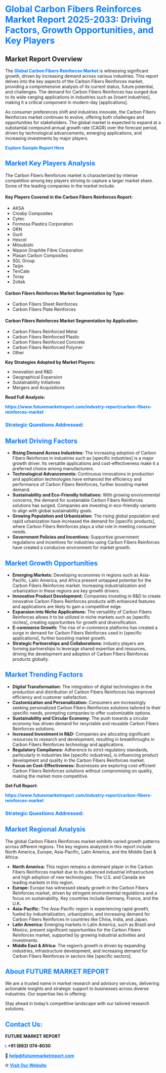 <h1 style="color: #007BFF;">Global Carbon Fibers Reinforces Market Report 2025-2033: Driving Factors, Growth Opportunities, and Key Players</h1>

<section id="overview">
<h2>Market Report Overview</h2>
<p>The <a href="https://www.futuremarketreport.com/industry-report/carbon-fibers-reinforces-market" style="color: #007BFF; text-decoration: none;"><strong>Global Carbon Fibers Reinforces Market</strong></a> is witnessing significant growth, driven by increasing demand across various industries. This report delves into the key aspects of the Carbon Fibers Reinforces market, providing a comprehensive analysis of its current status, future potential, and challenges. The demand for Carbon Fibers Reinforces has surged due to its wide-ranging applications in industries such as [insert industries], making it a critical component in modern-day [applications].</p>
<p>As consumer preferences shift and industries innovate, the Carbon Fibers Reinforces market continues to evolve, offering both challenges and opportunities for stakeholders. The global market is expected to expand at a substantial compound annual growth rate (CAGR) over the forecast period, driven by technological advancements, emerging applications, and increasing investments by major players.</p>
</section>

<section id="overview">
<p><a href="https://www.futuremarketreport.com/request-sample/reportId=93260" style="color: #007BFF; text-decoration: none;"><strong>Explore Sample Report Here</strong></a></p>
</section>

<section id="key-players">
<h2 style="color: #007BFF;">Market Key Players Analysis</h2>
<p>The Carbon Fibers Reinforces market is characterized by intense competition among key players striving to capture a larger market share. Some of the leading companies in the market include:</p>
<h4>Key Players Covered in the Carbon Fibers Reinforces Report:</h4>
<ul><li>AKSA</li><li>Crosby Composites</li><li>Cytec</li><li>Formosa Plastics Corporation</li><li>GKN</li><li>Gurit</li><li>Hexcel</li><li>Mitsubishi</li><li>Nippon Graphite Fibre Corporation</li><li>Plasan Carbon Composites</li><li>SGL Group</li><li>Teijin</li><li>TenCate</li><li>Toray</li><li>Zoltek</li></ul>
<h4>Carbon Fibers Reinforces Market Segmentation by Type:</h4>
<ul><li>Carbon Fibers Sheet Reinforces</li><li>Carbon Fibers Plate Reinforces</li></ul>

<h4>Carbon Fibers Reinforces Market Segmentation by Application:</h4>
<ul><li>Carbon Fibers Reinforced Metal</li><li>Carbon Fibers Reinforced Plastic</li><li>Carbon Fibers Reinforced Concrete</li><li>Carbon Fibers Reinforced Polymer</li><li>Other</li></ul>
<p><strong>Key Strategies Adopted by Market Players:</strong></p>
<ul>
<li>Innovation and R&D</li>
<li>Geographical Expansion</li>
<li>Sustainability Initiatives</li>
<li>Mergers and Acquisitions</li>
</ul>
</section>

<section>
<p><strong>Read Full Analysis: </strong></p><a href="https://www.futuremarketreport.com/industry-report/carbon-fibers-reinforces-market" style="color: #007BFF; text-decoration: none;"><strong>https://www.futuremarketreport.com/industry-report/carbon-fibers-reinforces-market</strong></a>
<h3 style="color: #007BFF;">Strategic Questions Addressed:</h3>
</section>

<section id="driving-factors">
<h2 style="color: #007BFF;">Market Driving Factors</h2>
<ul>
<li><strong>Rising Demand Across Industries:</strong> The increasing adoption of Carbon Fibers Reinforces in industries such as [specific industries] is a major growth driver. Its versatile applications and cost-effectiveness make it a preferred choice among manufacturers.</li>
<li><strong>Technological Advancements:</strong> Continuous innovations in production and application technologies have enhanced the efficiency and performance of Carbon Fibers Reinforces, further boosting market demand.</li>
<li><strong>Sustainability and Eco-Friendly Initiatives:</strong> With growing environmental concerns, the demand for sustainable Carbon Fibers Reinforces solutions has surged. Companies are investing in eco-friendly variants to align with global sustainability goals.</li>
<li><strong>Growing Population and Urbanization:</strong> The rising global population and rapid urbanization have increased the demand for [specific products], where Carbon Fibers Reinforces plays a vital role in meeting consumer needs.</li>
<li><strong>Government Policies and Incentives:</strong> Supportive government regulations and incentives for industries using Carbon Fibers Reinforces have created a conducive environment for market growth.</li>
</ul>
</section>

<section id="growth-opportunities">
<h2 style="color: #007BFF;">Market Growth Opportunities</h2>
<ul>
<li><strong>Emerging Markets:</strong> Developing economies in regions such as Asia-Pacific, Latin America, and Africa present untapped potential for the Carbon Fibers Reinforces market. Increasing industrialization and urbanization in these regions are key growth drivers.</li>
<li><strong>Innovative Product Development:</strong> Companies investing in R&D to create innovative Carbon Fibers Reinforces products with enhanced features and applications are likely to gain a competitive edge.</li>
<li><strong>Expansion into Niche Applications:</strong> The versatility of Carbon Fibers Reinforces allows it to be utilized in niche markets such as [specific niches], creating opportunities for growth and diversification.</li>
<li><strong>E-commerce Growth:</strong> The rise of e-commerce platforms has created a surge in demand for Carbon Fibers Reinforces used in [specific applications], further boosting market growth.</li>
<li><strong>Strategic Partnerships and Collaborations:</strong> Industry players are forming partnerships to leverage shared expertise and resources, driving the development and adoption of Carbon Fibers Reinforces products globally.</li>
</ul>
</section>

<section id="trending-factors">
<h2 style="color: #007BFF;">Market Trending Factors</h2>
<ul>
<li><strong>Digital Transformation:</strong> The integration of digital technologies in the production and distribution of Carbon Fibers Reinforces has improved efficiency and customer satisfaction.</li>
<li><strong>Customization and Personalization:</strong> Consumers are increasingly seeking personalized Carbon Fibers Reinforces solutions tailored to their specific needs, prompting companies to offer customizable options.</li>
<li><strong>Sustainability and Circular Economy:</strong> The push towards a circular economy has driven demand for recyclable and reusable Carbon Fibers Reinforces solutions.</li>
<li><strong>Increased Investment in R&D:</strong> Companies are allocating significant resources to research and development, resulting in breakthroughs in Carbon Fibers Reinforces technology and applications.</li>
<li><strong>Regulatory Compliance:</strong> Adherence to strict regulatory standards, particularly in industries like [specific industries], is influencing product development and quality in the Carbon Fibers Reinforces market.</li>
<li><strong>Focus on Cost-Effectiveness:</strong> Businesses are exploring cost-efficient Carbon Fibers Reinforces solutions without compromising on quality, making the market more competitive.</li>
</ul>
</section>

<section>
<p><strong>Get Full Report: </strong></p><a href="https://www.futuremarketreport.com/industry-report/carbon-fibers-reinforces-market" style="color: #007BFF; text-decoration: none;"><strong>https://www.futuremarketreport.com/industry-report/carbon-fibers-reinforces-market</strong></a>
<h3 style="color: #007BFF;">Strategic Questions Addressed:</h3>
</section>


<section id="regional-analysis">
<h2 style="color: #007BFF;">Market Regional Analysis</h2>
<p>The global Carbon Fibers Reinforces market exhibits varied growth patterns across different regions. The key regions analyzed in this report include North America, Europe, Asia-Pacific, Latin America, and the Middle East & Africa:</p>
<ul>
<li><strong>North America:</strong> This region remains a dominant player in the Carbon Fibers Reinforces market due to its advanced industrial infrastructure and high adoption of new technologies. The U.S. and Canada are leading markets in this region.</li>
<li><strong>Europe:</strong> Europe has witnessed steady growth in the Carbon Fibers Reinforces market, driven by stringent environmental regulations and a focus on sustainability. Key countries include Germany, France, and the U.K.</li>
<li><strong>Asia-Pacific:</strong> The Asia-Pacific region is experiencing rapid growth, fueled by industrialization, urbanization, and increasing demand for Carbon Fibers Reinforces in countries like China, India, and Japan.</li>
<li><strong>Latin America:</strong> Emerging markets in Latin America, such as Brazil and Mexico, present significant opportunities for the Carbon Fibers Reinforces market, supported by growing industrial activities and investments.</li>
<li><strong>Middle East & Africa:</strong> The region’s growth is driven by expanding industries, infrastructure development, and increasing demand for Carbon Fibers Reinforces in sectors like [specific sectors].</li>
</ul>
</section>

<footer>
<h2 style="color: #007BFF;">About FUTURE MARKET REPORT</h2>
<p>We are a trusted name in market research and advisory services, delivering actionable insights and strategic support to businesses across diverse industries. Our expertise lies in offering:</p>

<p>Stay ahead in today’s competitive landscape with our tailored research solutions.</p>

<h2 style="color: #007BFF;">Contact Us:</h2>
<p><strong>FUTURE MARKET REPORT</strong></p>
<p>📞 <strong>+91 (883) 074-8030</strong></p>
<p>📧 <strong><a href="mailto:help@futuremarketreport.com" style="color: #007BFF;">help@futuremarketreport.com</a></strong></p>
<p>🌐 <strong><a href="https://www.futuremarketreport.com/" style="color: #007BFF;">Visit Our Website</a></strong></p>
</footer>